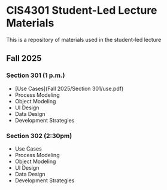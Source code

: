 # CIS4301 Student-Led Lecture Materials

This is a repository of materials used in the student-led lecture 

## Fall 2025
### Section 301 (1 p.m.)
  - [Use Cases](Fall 2025/Section 301/use.pdf)
  - Process Modeling
  - Object Modeling
  - UI Design
  - Data Design
  - Development Strategies

### Section 302 (2:30pm)
  - Use Cases
  - Process Modeling
  - Object Modeling
  - UI Design
  - Data Design
  - Development Strategies
